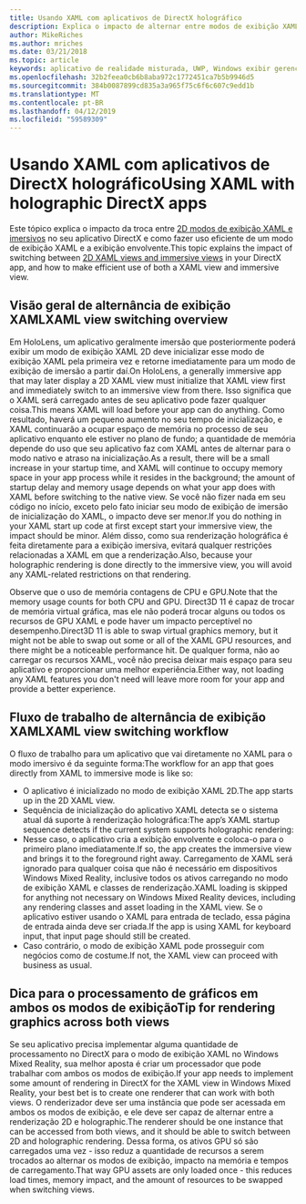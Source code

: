 ```yaml
---
title: Usando XAML com aplicativos de DirectX holográfico
description: Explica o impacto de alternar entre modos de exibição XAML 2D e imersivos no seu aplicativo DirectX e como fazer uso eficiente de um modo de exibição XAML e a exibição envolvente.
author: MikeRiches
ms.author: mriches
ms.date: 03/21/2018
ms.topic: article
keywords: aplicativo de realidade misturada, UWP, Windows exibir gerenciamento, xaml, teclado, passo a passo, DirectX
ms.openlocfilehash: 32b2feea0cb6b8aba972c1772451ca7b5b9946d5
ms.sourcegitcommit: 384b0087899cd835a3a965f75c6f6c607c9edd1b
ms.translationtype: MT
ms.contentlocale: pt-BR
ms.lasthandoff: 04/12/2019
ms.locfileid: "59589309"
---
```

# <a name="using-xaml-with-holographic-directx-apps"></a><span data-ttu-id="146ff-104">Usando XAML com aplicativos de DirectX holográfico</span><span class="sxs-lookup"><span data-stu-id="146ff-104">Using XAML with holographic DirectX apps</span></span>

<span data-ttu-id="146ff-105">Este tópico explica o impacto da troca entre [2D modos de exibição XAML e imersivos](app-views.md) no seu aplicativo DirectX e como fazer uso eficiente de um modo de exibição XAML e a exibição envolvente.</span><span class="sxs-lookup"><span data-stu-id="146ff-105">This topic explains the impact of switching between [2D XAML views and immersive views](app-views.md) in your DirectX app, and how to make efficient use of both a XAML view and immersive view.</span></span>

## <a name="xaml-view-switching-overview"></a><span data-ttu-id="146ff-106">Visão geral de alternância de exibição XAML</span><span class="sxs-lookup"><span data-stu-id="146ff-106">XAML view switching overview</span></span>

<span data-ttu-id="146ff-107">Em HoloLens, um aplicativo geralmente imersão que posteriormente poderá exibir um modo de exibição XAML 2D deve inicializar esse modo de exibição XAML pela primeira vez e retorne imediatamente para um modo de exibição de imersão a partir daí.</span><span class="sxs-lookup"><span data-stu-id="146ff-107">On HoloLens, a generally immersive app that may later display a 2D XAML view must initialize that XAML view first and immediately switch to an immersive view from there.</span></span> <span data-ttu-id="146ff-108">Isso significa que o XAML será carregado antes de seu aplicativo pode fazer qualquer coisa.</span><span class="sxs-lookup"><span data-stu-id="146ff-108">This means XAML will load before your app can do anything.</span></span> <span data-ttu-id="146ff-109">Como resultado, haverá um pequeno aumento no seu tempo de inicialização, e XAML continuarão a ocupar espaço de memória no processo de seu aplicativo enquanto ele estiver no plano de fundo; a quantidade de memória depende do uso que seu aplicativo faz com XAML antes de alternar para o modo nativo e atraso na inicialização.</span><span class="sxs-lookup"><span data-stu-id="146ff-109">As a result, there will be a small increase in your startup time, and XAML will continue to occupy memory space in your app process while it resides in the background; the amount of startup delay and memory usage depends on what your app does with XAML before switching to the native view.</span></span> <span data-ttu-id="146ff-110">Se você não fizer nada em seu código no início, exceto pelo fato iniciar seu modo de exibição de imersão de inicialização do XAML, o impacto deve ser menor.</span><span class="sxs-lookup"><span data-stu-id="146ff-110">If you do nothing in your XAML start up code at first except start your immersive view, the impact should be minor.</span></span> <span data-ttu-id="146ff-111">Além disso, como sua renderização holográfica é feita diretamente para a exibição imersiva, evitará qualquer restrições relacionadas a XAML em que a renderização.</span><span class="sxs-lookup"><span data-stu-id="146ff-111">Also, because your holographic rendering is done directly to the immersive view, you will avoid any XAML-related restrictions on that rendering.</span></span>

<span data-ttu-id="146ff-112">Observe que o uso de memória contagens de CPU e GPU.</span><span class="sxs-lookup"><span data-stu-id="146ff-112">Note that the memory usage counts for both CPU and GPU.</span></span> <span data-ttu-id="146ff-113">Direct3D 11 é capaz de trocar de memória virtual gráfica, mas ele não poderá trocar alguns ou todos os recursos de GPU XAML e pode haver um impacto perceptível no desempenho.</span><span class="sxs-lookup"><span data-stu-id="146ff-113">Direct3D 11 is able to swap virtual graphics memory, but it might not be able to swap out some or all of the XAML GPU resources, and there might be a noticeable performance hit.</span></span> <span data-ttu-id="146ff-114">De qualquer forma, não ao carregar os recursos XAML, você não precisa deixar mais espaço para seu aplicativo e proporcionar uma melhor experiência.</span><span class="sxs-lookup"><span data-stu-id="146ff-114">Either way, not loading any XAML features you don't need will leave more room for your app and provide a better experience.</span></span>

## <a name="xaml-view-switching-workflow"></a><span data-ttu-id="146ff-115">Fluxo de trabalho de alternância de exibição XAML</span><span class="sxs-lookup"><span data-stu-id="146ff-115">XAML view switching workflow</span></span>

<span data-ttu-id="146ff-116">O fluxo de trabalho para um aplicativo que vai diretamente no XAML para o modo imersivo é da seguinte forma:</span><span class="sxs-lookup"><span data-stu-id="146ff-116">The workflow for an app that goes directly from XAML to immersive mode is like so:</span></span>
* <span data-ttu-id="146ff-117">O aplicativo é inicializado no modo de exibição XAML 2D.</span><span class="sxs-lookup"><span data-stu-id="146ff-117">The app starts up in the 2D XAML view.</span></span>
* <span data-ttu-id="146ff-118">Sequência de inicialização do aplicativo XAML detecta se o sistema atual dá suporte à renderização holográfica:</span><span class="sxs-lookup"><span data-stu-id="146ff-118">The app’s XAML startup sequence detects if the current system supports holographic rendering:</span></span>
* <span data-ttu-id="146ff-119">Nesse caso, o aplicativo cria a exibição envolvente e coloca-o para o primeiro plano imediatamente.</span><span class="sxs-lookup"><span data-stu-id="146ff-119">If so, the app creates the immersive view and brings it to the foreground right away.</span></span> <span data-ttu-id="146ff-120">Carregamento de XAML será ignorado para qualquer coisa que não é necessário em dispositivos Windows Mixed Reality, inclusive todos os ativos carregando no modo de exibição XAML e classes de renderização.</span><span class="sxs-lookup"><span data-stu-id="146ff-120">XAML loading is skipped for anything not necessary on Windows Mixed Reality devices, including any rendering classes and asset loading in the XAML view.</span></span> <span data-ttu-id="146ff-121">Se o aplicativo estiver usando o XAML para entrada de teclado, essa página de entrada ainda deve ser criada.</span><span class="sxs-lookup"><span data-stu-id="146ff-121">If the app is using XAML for keyboard input, that input page should still be created.</span></span>
* <span data-ttu-id="146ff-122">Caso contrário, o modo de exibição XAML pode prosseguir com negócios como de costume.</span><span class="sxs-lookup"><span data-stu-id="146ff-122">If not, the XAML view can proceed with business as usual.</span></span>

## <a name="tip-for-rendering-graphics-across-both-views"></a><span data-ttu-id="146ff-123">Dica para o processamento de gráficos em ambos os modos de exibição</span><span class="sxs-lookup"><span data-stu-id="146ff-123">Tip for rendering graphics across both views</span></span>

<span data-ttu-id="146ff-124">Se seu aplicativo precisa implementar alguma quantidade de processamento no DirectX para o modo de exibição XAML no Windows Mixed Reality, sua melhor aposta é criar um processador que pode trabalhar com ambos os modos de exibição.</span><span class="sxs-lookup"><span data-stu-id="146ff-124">If your app needs to implement some amount of rendering in DirectX for the XAML view in Windows Mixed Reality, your best bet is to create one renderer that can work with both views.</span></span> <span data-ttu-id="146ff-125">O renderizador deve ser uma instância que pode ser acessada em ambos os modos de exibição, e ele deve ser capaz de alternar entre a renderização 2D e holographic.</span><span class="sxs-lookup"><span data-stu-id="146ff-125">The renderer should be one instance that can be accessed from both views, and it should be able to switch between 2D and holographic rendering.</span></span> <span data-ttu-id="146ff-126">Dessa forma, os ativos GPU só são carregados uma vez - isso reduz a quantidade de recursos a serem trocados ao alternar os modos de exibição, impacto na memória e tempos de carregamento.</span><span class="sxs-lookup"><span data-stu-id="146ff-126">That way GPU assets are only loaded once - this reduces load times, memory impact, and the amount of resources to be swapped when switching views.</span></span>
